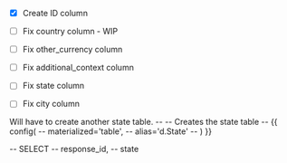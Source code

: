 - [x] Create ID column
- [ ] Fix country column - WIP
- [ ] Fix other_currency column
- [ ] Fix additional_context column
- [ ] Fix state column
- [ ] Fix city column




Will have to create another state table.
-- -- Creates the state table
-- {{ config(
--     materialized='table',
--     alias='d.State'
-- ) }}

-- SELECT 
--     response_id,
--     state